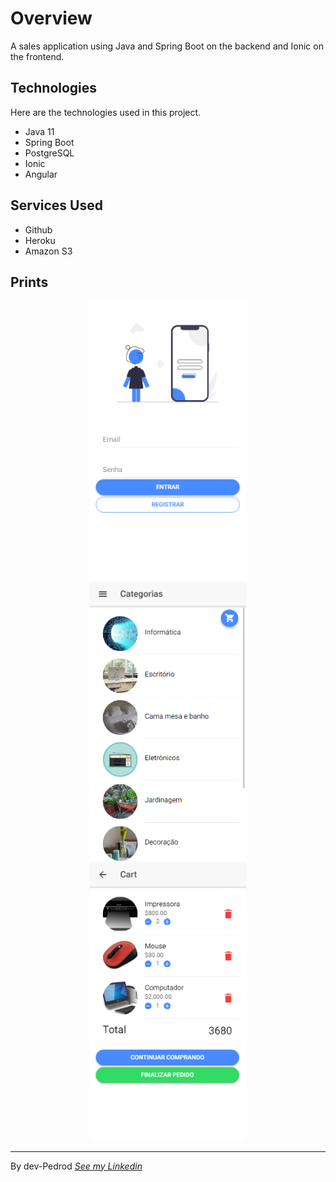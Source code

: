 # Overview

A sales application using Java and Spring Boot on the backend and Ionic on the frontend.

## Technologies

Here are the technologies used in this project.

* Java 11
* Spring Boot
* PostgreSQL
* Ionic
* Angular

## Services Used

* Github
* Heroku
* Amazon S3

## Prints

<p align="center">
  <img src="https://raw.githubusercontent.com/dev-Pedrod/SalesApp-Frontend/readme/readImages/login.PNG" hspace="20" width="250"/>
  <img src="https://github.com/dev-Pedrod/SalesApp-Frontend/blob/readme/readImages/Categorias.PNG" hspace="20" width="250"/> 
  <img src="https://github.com/dev-Pedrod/SalesApp-Frontend/blob/readme/readImages/Carrinho.PNG" hspace="20" width="250"/>
</p>

---
By dev-Pedrod  [*See my Linkedin*](https://www.linkedin.com/in/pedrooliveiradev/)

